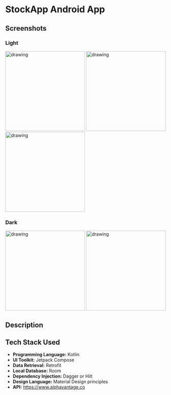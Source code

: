 # StockApp Android App

## Screenshots

### Light

<p align="left">
<img src="https://github.com/sourabhkumar47/StockApp/assets/81826285/b7d039c6-42d1-4a7e-bf6e-7004eb28914e" alt="drawing" width="250"/>
<img src="https://github.com/sourabhkumar47/StockApp/assets/81826285/2ea94b30-d5c4-43c3-8938-e469c2bfbcc0" alt="drawing" width="250"/>
<img src="https://github.com/sourabhkumar47/StockApp/assets/81826285/1f71bb28-b034-4c86-9e82-cb31406ea206" alt="drawing" width="250"/>
</p>

### Dark
<p align="left">
<img src="https://github.com/sourabhkumar47/StockApp/assets/81826285/0ecbb54c-94e0-4ba6-a39c-a82f3e1d630c" alt="drawing" width="250"/>
<img src="https://github.com/sourabhkumar47/StockApp/assets/81826285/498e887a-36d8-4e30-981a-5f88a7c48c58" alt="drawing" width="250"/>
</p>

## Description

## Tech Stack Used

- **Programming Language:** Kotlin
- **UI Toolkit:** Jetpack Compose
- **Data Retrieval:** Retrofit
- **Local Database:** Room
- **Dependency Injection:** Dagger or Hilt
- **Design Language:** Material Design principles
- **API:** https://www.alphavantage.co
